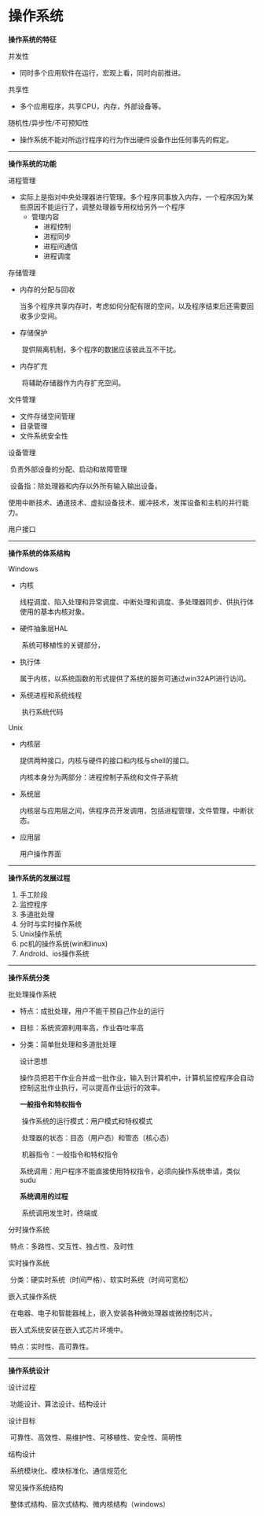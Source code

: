 # 操作系统



<b>操作系统的特征</b>

并发性

- 同时多个应用软件在运行，宏观上看，同时向前推进。

共享性

- 多个应用程序，共享CPU，内存，外部设备等。

随机性/异步性/不可预知性

- 操作系统不能对所运行程序的行为作出硬件设备作出任何事先的假定。

------

<b>操作系统的功能</b>

进程管理

- 实际上是指对中央处理器进行管理。多个程序同事放入内存，一个程序因为某些原因不能运行了，调整处理器专用权给另外一个程序
  - 管理内容
    - 进程控制
    - 进程同步
    - 进程间通信
    - 进程调度

存储管理

- 内存的分配与回收

  ​	当多个程序共享内存时，考虑如何分配有限的空间，以及程序结束后还需要回收多少空间。

- 存储保护

  ​	提供隔离机制，多个程序的数据应该彼此互不干扰。

- 内存扩充

  ​	将辅助存储器作为内存扩充空间。

文件管理

- 文件存储空间管理
- 目录管理
- 文件系统安全性

设备管理

​		负责外部设备的分配、启动和故障管理

​		设备指：除处理器和内存以外所有输入输出设备。

​		使用中断技术、通道技术、虚拟设备技术、缓冲技术，发挥设备和主机的并行能力。

用户接口

------

<b>操作系统的体系结构</b>

Windows

- 内核

  ​	线程调度、陷入处理和异常调度、中断处理和调度、多处理器同步、供执行体使用的基本内核对象。

- 硬件抽象层HAL

  ​	系统可移植性的关键部分，

- 执行体

  ​	属于内核，以系统函数的形式提供了系统的服务可通过win32API进行访问。

- 系统进程和系统线程

  ​	执行系统代码

Unix

- 内核层

  提供两种接口，内核与硬件的接口和内核与shell的接口。

  内核本身分为两部分：进程控制子系统和文件子系统

- 系统层

  内核层与应用层之间，供程序员开发调用，包括进程管理，文件管理，中断状态。

- 应用层

  用户操作界面

-----

**操作系统的发展过程**

1. 手工阶段
2. 监控程序
3. 多道批处理
4. 分时与实时操作系统
5. Unix操作系统
6. pc机的操作系统(win和linux)
7. Android、ios操作系统

-----

**操作系统分类**

批处理操作系统

- 特点：成批处理，用户不能干预自己作业的运行

- 目标：系统资源利用率高，作业吞吐率高

- 分类：简单批处理和多道批处理

  设计思想

  操作员把若干作业合并成一批作业，输入到计算机中，计算机监控程序会自动控制这批作业执行，可以提高作业运行的效率。

  **一般指令和特权指令**

  ​	操作系统的运行模式：用户模式和特权模式

  ​	处理器的状态：目态（用户态）和管态（核心态）

  ​	机器指令：一般指令和特权指令

  ​	系统调用：用户程序不能直接使用特权指令，必须向操作系统申请，类似sudu

  **系统调用的过程**

  ​	系统调用发生时，终端或

分时操作系统

​	特点：多路性、交互性、独占性、及时性

实时操作系统

​	分类：硬实时系统（时间严格）、软实时系统（时间可宽松）

嵌入式操作系统

​	在电器、电子和智能器械上，嵌入安装各种微处理器或微控制芯片。

​	嵌入式系统安装在嵌入式芯片环境中。

​	特点：实时性、高可靠性。

-----

**操作系统设计**

设计过程

​	功能设计、算法设计、结构设计

设计目标

​	可靠性、高效性、易维护性、可移植性、安全性、简明性

结构设计

​	系统模块化、模块标准化、通信规范化

常见操作系统结构

​	整体式结构、层次式结构、微内核结构（windows）